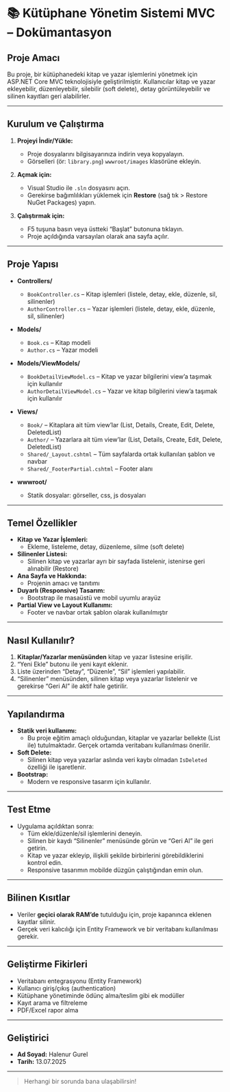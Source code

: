 ﻿# 📚 Kütüphane Yönetim Sistemi MVC – Dokümantasyon

## Proje Amacı

Bu proje, bir kütüphanedeki kitap ve yazar işlemlerini yönetmek için ASP.NET Core MVC teknolojisiyle geliştirilmiştir. Kullanıcılar kitap ve yazar ekleyebilir, düzenleyebilir, silebilir (soft delete), detay görüntüleyebilir ve silinen kayıtları geri alabilirler.

---

## Kurulum ve Çalıştırma

1. **Projeyi İndir/Yükle:**
   - Proje dosyalarını bilgisayarınıza indirin veya kopyalayın.
   - Görselleri (ör: `library.png`) `wwwroot/images` klasörüne ekleyin.

2. **Açmak için:**
   - Visual Studio ile `.sln` dosyasını açın.
   - Gerekirse bağımlılıkları yüklemek için **Restore** (sağ tık > Restore NuGet Packages) yapın.

3. **Çalıştırmak için:**
   - F5 tuşuna basın veya üstteki “Başlat” butonuna tıklayın.
   - Proje açıldığında varsayılan olarak ana sayfa açılır.

---

## Proje Yapısı

- **Controllers/**  
  - `BookController.cs` – Kitap işlemleri (listele, detay, ekle, düzenle, sil, silinenler)
  - `AuthorController.cs` – Yazar işlemleri (listele, detay, ekle, düzenle, sil, silinenler)

- **Models/**  
  - `Book.cs` – Kitap modeli
  - `Author.cs` – Yazar modeli

- **Models/ViewModels/**  
  - `BookDetailViewModel.cs` – Kitap ve yazar bilgilerini view’a taşımak için kullanılır
  - `AuthorDetailViewModel.cs` – Yazar ve kitap bilgilerini view’a taşımak için kullanılır

- **Views/**  
  - `Book/` – Kitaplara ait tüm view’lar (List, Details, Create, Edit, Delete, DeletedList)
  - `Author/` – Yazarlara ait tüm view’lar (List, Details, Create, Edit, Delete, DeletedList)
  - `Shared/_Layout.cshtml` – Tüm sayfalarda ortak kullanılan şablon ve navbar
  - `Shared/_FooterPartial.cshtml` – Footer alanı

- **wwwroot/**  
  - Statik dosyalar: görseller, css, js dosyaları

---

## Temel Özellikler

- **Kitap ve Yazar İşlemleri:**  
  - Ekleme, listeleme, detay, düzenleme, silme (soft delete)
- **Silinenler Listesi:**  
  - Silinen kitap ve yazarlar ayrı bir sayfada listelenir, istenirse geri alınabilir (Restore)
- **Ana Sayfa ve Hakkında:**  
  - Projenin amacı ve tanıtımı
- **Duyarlı (Responsive) Tasarım:**  
  - Bootstrap ile masaüstü ve mobil uyumlu arayüz
- **Partial View ve Layout Kullanımı:**  
  - Footer ve navbar ortak şablon olarak kullanılmıştır

---

## Nasıl Kullanılır?

1. **Kitaplar/Yazarlar menüsünden** kitap ve yazar listesine erişilir.
2. “Yeni Ekle” butonu ile yeni kayıt eklenir.
3. Liste üzerinden “Detay”, “Düzenle”, “Sil” işlemleri yapılabilir.
4. “Silinenler” menüsünden, silinen kitap veya yazarlar listelenir ve gerekirse “Geri Al” ile aktif hale getirilir.

---

## Yapılandırma

- **Statik veri kullanımı:**  
  - Bu proje eğitim amaçlı olduğundan, kitaplar ve yazarlar bellekte (List ile) tutulmaktadır. Gerçek ortamda veritabanı kullanılması önerilir.
- **Soft Delete:**  
  - Silinen kitap veya yazarlar aslında veri kaybı olmadan `IsDeleted` özelliği ile işaretlenir.
- **Bootstrap:**  
  - Modern ve responsive tasarım için kullanılır.

---

## Test Etme

- Uygulama açıldıktan sonra:
  - Tüm ekle/düzenle/sil işlemlerini deneyin.
  - Silinen bir kaydı “Silinenler” menüsünde görün ve “Geri Al” ile geri getirin.
  - Kitap ve yazar ekleyip, ilişkili şekilde birbirlerini görebildiklerini kontrol edin.
  - Responsive tasarımın mobilde düzgün çalıştığından emin olun.

---

## Bilinen Kısıtlar

- Veriler **geçici olarak RAM’de** tutulduğu için, proje kapanınca eklenen kayıtlar silinir.
- Gerçek veri kalıcılığı için Entity Framework ve bir veritabanı kullanılması gerekir.

---

## Geliştirme Fikirleri

- Veritabanı entegrasyonu (Entity Framework)
- Kullanıcı giriş/çıkış (authentication)
- Kütüphane yönetiminde ödünç alma/teslim gibi ek modüller
- Kayıt arama ve filtreleme
- PDF/Excel rapor alma

---

## Geliştirici

- **Ad Soyad:** Halenur Gurel
- **Tarih:** 13.07.2025

---

> Herhangi bir sorunda bana ulaşabilirsin!


